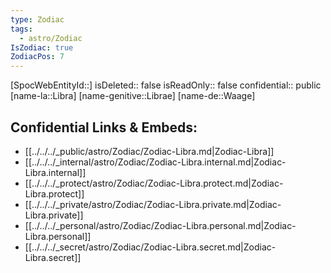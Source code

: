 ```yaml
---
type: Zodiac
tags:
  - astro/Zodiac
IsZodiac: true
ZodiacPos: 7
---
```

[SpocWebEntityId::]
isDeleted:: false
isReadOnly:: false
confidential:: public
[name-la::Libra]
[name-genitive::Librae]
[name-de::Waage]


## Confidential Links & Embeds: 
- [[../../../_public/astro/Zodiac/Zodiac-Libra.md|Zodiac-Libra]] 
- [[../../../_internal/astro/Zodiac/Zodiac-Libra.internal.md|Zodiac-Libra.internal]] 
- [[../../../_protect/astro/Zodiac/Zodiac-Libra.protect.md|Zodiac-Libra.protect]] 
- [[../../../_private/astro/Zodiac/Zodiac-Libra.private.md|Zodiac-Libra.private]] 
- [[../../../_personal/astro/Zodiac/Zodiac-Libra.personal.md|Zodiac-Libra.personal]] 
- [[../../../_secret/astro/Zodiac/Zodiac-Libra.secret.md|Zodiac-Libra.secret]] 
